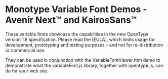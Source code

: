 # Monotype Variable Font Demos - Avenir Next™ and KairosSans™
 
These variable fonts showcase the capabilities in the new OpenType version 1.8 specification. Please read the [EULA], which limits usage for development, prototyping and testing purposes – and not for re-distribution or commercial use.

They can be used in conjunction with the VariableFontViewer.htm demo to demonstrate what the variableFont.js library, together with opentype.js, can do for your web site.

